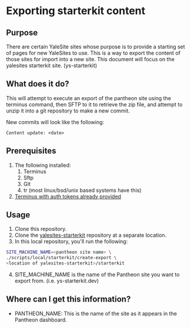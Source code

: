 # Exporting starterkit content

## Purpose

There are certain YaleSite sites whose purpose is to provide a starting set of
pages for new YaleSites to use. This is a way to export the content of those
sites for import into a new site.  This document will focus on the yalesites
starterkit site. (ys-starterkit)

## What does it do?

This will attempt to execute an export of the pantheon site using the terminus
command, then SFTP to it to retrieve the zip file, and attempt to unzip it into
a git repository to make a new commit.

New commits will look like the following:

`Content update: <date>`

## Prerequisites

1. The following installed:
    1. Terminus
    2. Sftp
    3. Git
    4. tr (most linux/bsd/unix based systems have this)
1. [Terminus with auth tokens already provided](https://github.com/yalesites-org/yalesites-project/blob/develop/docs/setup.md#terminus)

## Usage

1. Clone this repository.
1. Clone the [yalesites-starterkit](https://github.com/yalesites-org/yalesites-starterkit) repository at a separate location.
1. In this local repository, you'll run the following:
  
  ```sh
  SITE_MACHINE_NAME=<pantheon site name> \
  ./scripts/local/starterkit/create-export \
  <location of yalesites-starterkit>/starterkit
  ```
  
4. SITE_MACHINE_NAME is the name of the Pantheon site you want to export from.
   (i.e. ys-starterkit.dev)

## Where can I get this information?

* PANTHEON_NAME: This is the name of the site as it appears in the Pantheon
  dashboard.
